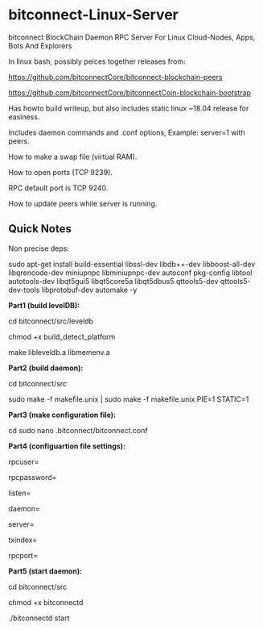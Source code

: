 # bitconnect-Linux-Server

bitconnect BlockChain Daemon RPC Server For Linux Cloud-Nodes, Apps, Bots And Explorers

In linux bash, possibly peices together releases from:

https://github.com/bitconnectCore/bitconnect-blockchain-peers

https://github.com/bitconnectCore/bitconnectCoin-blockchain-bootstrap

Has howto build writeup, but also includes static linux ~18.04 release for easiness.

Includes daemon commands and .conf options, Example: server=1 with peers.

How to make a swap file (virtual RAM).

How to open ports (TCP 9239).

RPC default port is TCP 9240.

How to update peers while server is running.


## Quick Notes

Non precise deps:

sudo apt-get install build-essential libssl-dev libdb++-dev libboost-all-dev libqrencode-dev miniupnpc libminiupnpc-dev autoconf pkg-config libtool autotools-dev libqt5gui5 libqt5core5a libqt5dbus5 qttools5-dev qttools5-dev-tools libprotobuf-dev automake -y


**Part1 (build levelDB):**

cd bitconnect/src/leveldb

chmod +x build_detect_platform

make libleveldb.a libmemenv.a


**Part2 (build daemon):**

cd bitconnect/src

sudo make -f makefile.unix | sudo make -f makefile.unix PIE=1 STATIC=1


**Part3 (make configuration file):**

cd
sudo nano .bitconnect/bitconnect.conf


**Part4 (configuartion file settings):**

rpcuser=

rpcpassword=

listen=

daemon=

server=

txindex=

rpcport=


**Part5 (start daemon):**

cd bitconnect/src

chmod +x bitconnectd

./bitconnectd start
